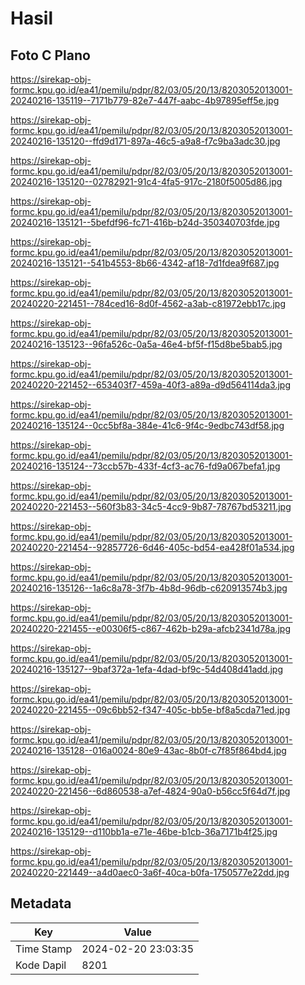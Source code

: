 # Hasil

## Foto C Plano

https://sirekap-obj-formc.kpu.go.id/ea41/pemilu/pdpr/82/03/05/20/13/8203052013001-20240216-135119--7171b779-82e7-447f-aabc-4b97895eff5e.jpg

https://sirekap-obj-formc.kpu.go.id/ea41/pemilu/pdpr/82/03/05/20/13/8203052013001-20240216-135120--ffd9d171-897a-46c5-a9a8-f7c9ba3adc30.jpg

https://sirekap-obj-formc.kpu.go.id/ea41/pemilu/pdpr/82/03/05/20/13/8203052013001-20240216-135120--02782921-91c4-4fa5-917c-2180f5005d86.jpg

https://sirekap-obj-formc.kpu.go.id/ea41/pemilu/pdpr/82/03/05/20/13/8203052013001-20240216-135121--5befdf96-fc71-416b-b24d-350340703fde.jpg

https://sirekap-obj-formc.kpu.go.id/ea41/pemilu/pdpr/82/03/05/20/13/8203052013001-20240216-135121--541b4553-8b66-4342-af18-7d1fdea9f687.jpg

https://sirekap-obj-formc.kpu.go.id/ea41/pemilu/pdpr/82/03/05/20/13/8203052013001-20240220-221451--784ced16-8d0f-4562-a3ab-c81972ebb17c.jpg

https://sirekap-obj-formc.kpu.go.id/ea41/pemilu/pdpr/82/03/05/20/13/8203052013001-20240216-135123--96fa526c-0a5a-46e4-bf5f-f15d8be5bab5.jpg

https://sirekap-obj-formc.kpu.go.id/ea41/pemilu/pdpr/82/03/05/20/13/8203052013001-20240220-221452--653403f7-459a-40f3-a89a-d9d564114da3.jpg

https://sirekap-obj-formc.kpu.go.id/ea41/pemilu/pdpr/82/03/05/20/13/8203052013001-20240216-135124--0cc5bf8a-384e-41c6-9f4c-9edbc743df58.jpg

https://sirekap-obj-formc.kpu.go.id/ea41/pemilu/pdpr/82/03/05/20/13/8203052013001-20240216-135124--73ccb57b-433f-4cf3-ac76-fd9a067befa1.jpg

https://sirekap-obj-formc.kpu.go.id/ea41/pemilu/pdpr/82/03/05/20/13/8203052013001-20240220-221453--560f3b83-34c5-4cc9-9b87-78767bd53211.jpg

https://sirekap-obj-formc.kpu.go.id/ea41/pemilu/pdpr/82/03/05/20/13/8203052013001-20240220-221454--92857726-6d46-405c-bd54-ea428f01a534.jpg

https://sirekap-obj-formc.kpu.go.id/ea41/pemilu/pdpr/82/03/05/20/13/8203052013001-20240216-135126--1a6c8a78-3f7b-4b8d-96db-c620913574b3.jpg

https://sirekap-obj-formc.kpu.go.id/ea41/pemilu/pdpr/82/03/05/20/13/8203052013001-20240220-221455--e00306f5-c867-462b-b29a-afcb2341d78a.jpg

https://sirekap-obj-formc.kpu.go.id/ea41/pemilu/pdpr/82/03/05/20/13/8203052013001-20240216-135127--9baf372a-1efa-4dad-bf9c-54d408d41add.jpg

https://sirekap-obj-formc.kpu.go.id/ea41/pemilu/pdpr/82/03/05/20/13/8203052013001-20240220-221455--09c6bb52-f347-405c-bb5e-bf8a5cda71ed.jpg

https://sirekap-obj-formc.kpu.go.id/ea41/pemilu/pdpr/82/03/05/20/13/8203052013001-20240216-135128--016a0024-80e9-43ac-8b0f-c7f85f864bd4.jpg

https://sirekap-obj-formc.kpu.go.id/ea41/pemilu/pdpr/82/03/05/20/13/8203052013001-20240220-221456--6d860538-a7ef-4824-90a0-b56cc5f64d7f.jpg

https://sirekap-obj-formc.kpu.go.id/ea41/pemilu/pdpr/82/03/05/20/13/8203052013001-20240216-135129--d110bb1a-e71e-46be-b1cb-36a7171b4f25.jpg

https://sirekap-obj-formc.kpu.go.id/ea41/pemilu/pdpr/82/03/05/20/13/8203052013001-20240220-221449--a4d0aec0-3a6f-40ca-b0fa-1750577e22dd.jpg


## Metadata

| Key        | Value               |
| ---------- | ------------------- |
| Time Stamp | 2024-02-20 23:03:35 |
| Kode Dapil | 8201                |



